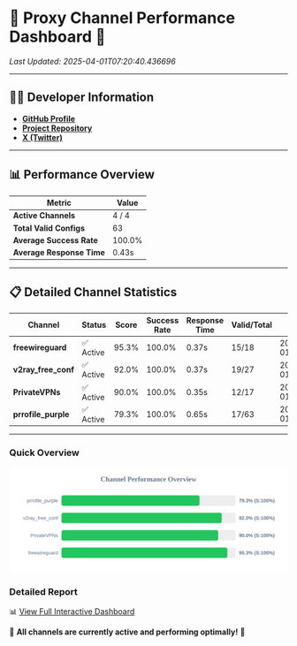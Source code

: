 # 🌟 Proxy Channel Performance Dashboard 🌟

_Last Updated: 2025-04-01T07:20:40.436696_

---

## 👩‍💻 Developer Information

- **[GitHub Profile](https://github.com/4n0nymou3)**  
- **[Project Repository](https://github.com/4n0nymou3/multi-proxy-config-fetcher)**  
- **[X (Twitter)](https://x.com/4n0nymou3)**  

---

## 📊 Performance Overview

| Metric                | Value       |
|-----------------------|-------------|
| **Active Channels**   | 4 / 4       |
| **Total Valid Configs** | 63          |
| **Average Success Rate** | 100.0%      |
| **Average Response Time** | 0.43s       |

---

## 📋 Detailed Channel Statistics

| Channel          | Status     | Score  | Success Rate | Response Time | Valid/Total | Last Success               |
|------------------|------------|--------|--------------|---------------|-------------|----------------------------|
| **freewireguard**  | ✅ Active  | 95.3%  | 100.0% | 0.37s         | 15/18       | 2025-04-01T07:20:40.435207 |
| **v2ray_free_conf**  | ✅ Active  | 92.0%  | 100.0% | 0.37s         | 19/27       | 2025-04-01T07:20:39.652960 |
| **PrivateVPNs**  | ✅ Active  | 90.0%  | 100.0% | 0.35s         | 12/17       | 2025-04-01T07:20:40.038694 |
| **prrofile_purple**  | ✅ Active  | 79.3%  | 100.0% | 0.65s         | 17/63       | 2025-04-01T07:20:39.249513 |

---

### Quick Overview
<div align="center">
  <a href="https://raw.githubusercontent.com/nullluser/NullRepo/refs/heads/main/assets/channel_stats_chart.svg">
    <img src="https://raw.githubusercontent.com/nullluser/NullRepo/refs/heads/main/assets/channel_stats_chart.svg" alt="Source Performance Statistics" width="800">
  </a>
</div>

### Detailed Report
📊 [View Full Interactive Dashboard](https://htmlpreview.github.io/?https://github.com/nullluser/NullRepo/blob/main/assets/performance_report.html)

🎉 **All channels are currently active and performing optimally!** 🎉
